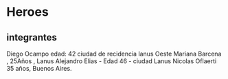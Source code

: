# Heroes
## integrantes
Diego Ocampo edad: 42 ciudad de recidencia lanus Oeste
Mariana Barcena , 25Años , Lanus
Alejandro Elias - Edad 46 - ciudad Lanus
Nicolas Oflaerti 35 años, Buenos Aires.

